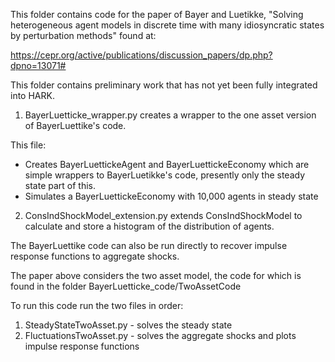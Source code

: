 This folder contains code for the paper of Bayer and Luetikke, "Solving heterogeneous agent models in discrete time with many idiosyncratic states by perturbation methods" found at:

https://cepr.org/active/publications/discussion_papers/dp.php?dpno=13071#

This folder contains preliminary work that has not yet been fully integrated into HARK.

1) BayerLuetticke_wrapper.py creates a wrapper to the one asset version of BayerLuettike's code. 

This file:
   * Creates BayerLuettickeAgent and BayerLuettickeEconomy which are simple wrappers to BayerLuetikke's code, presently only the steady state part of this.
   * Simulates a BayerLuettickeEconomy with 10,000 agents in steady state

2) ConsIndShockModel_extension.py extends ConsIndShockModel to calculate and store a histogram of the distribution of agents.

The BayerLuettike code can also be run directly to recover impulse response functions to aggregate shocks.

The paper above considers the two asset model, the code for which is found in the folder BayerLuetticke_code/TwoAssetCode

To run this code run the two files in order:

1) SteadyStateTwoAsset.py - solves the steady state
2) FluctuationsTwoAsset.py - solves the aggregate shocks and plots impulse response functions

